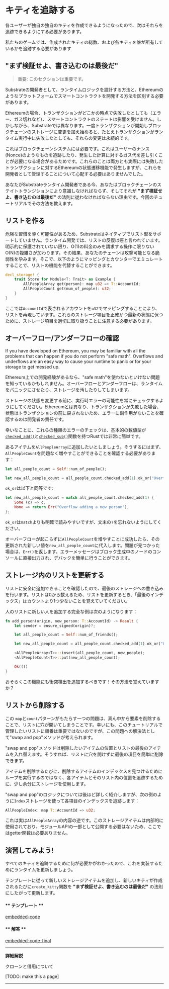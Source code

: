 キティを追跡する
===

各ユーザーが独自の独自のキティを作成できるようになったので、次はそれらを追跡できるようにする必要があります。

私たちのゲームでは、作成されたキティの総数、および各キティを誰が所有しているかを追跡する必要があります

## "まず検証せよ、書き込むのは最後だ"

> 重要: このセクションは重要です。

Substrateの開発者として、ランタイムロジックを設計する方法と、Ethereumのようなプラットフォームでスマートコントラクトを開発する方法を区別する必要があります。

Ethereumの場合、トランザクションがどこかの時点で失敗したとしても（エラー、ガス切れなど）、スマートコントラクトのステートは影響を受けません。しかしながら、Substrateでは異なります。一度トランザクションが開始しブロックチェーンのストレージに変更を加え始めると、たとえトランザクションがランタイム実行中に失敗したとしても、それらの変更は永続的です。

これはブロックチェーンシステムには必要です。これはユーザーのナンス(Nonce)のようなものを追跡したり、発生した計算に対するガス代を差し引くことが必要になる場合があるためです。これらのことは両方とも実際には失敗したトランザクションに対するEthereumの状態遷移機能で発生しますが、これらを開発者として管理することについて心配する必要はありませんでした。

あなたがSubstrateランタイム開発者である今、あなたはブロックチェーンのステイトトランジションにより意識しなければならず、そしてそれが **"まず検証せよ、書き込むのは最後だ"** の法則に従わなければならない理由です。今回のチュートリアルでその方法を教えます。

## リストを作る

危険な習慣を導く可能性があるため、Substrateはネイティブでリスト型をサポートしていません。ランタイム開発では、リストの反復は悪と言われています。明示的に保護されていない限り、O(1)の料金のみを請求する操作に限りないO(N)の複雑さが加わります。その結果、あなたのチェーンは攻撃可能となる脆弱性を孕みます。そこで、以下のようにマッピングとカウンターでエミュレートすることで、リストの機能を代替することができます。

```rust
decl_storage! {
    trait Store for Module<T: Trait> as Example {
        AllPeopleArray get(person): map u32 => T::AccountId;
        AllPeopleCount get(num_of_people): u32;
    }
}
```

ここでは`AccountId`で表されるアカウントを`u32`でマッピングすることにより、リストを再現しています。これらのストレージ項目を正確かつ最新の状態に保つために、ストレージ項目を適切に取り扱うことに注意する必要があります。

## オーバーフロー/アンダーフローの確認

If you have developed on Ethereum, you may be familiar with all the problems that can happen if you do not perform "safe math". Overflows and underflows are an easy way to cause your runtime to panic or for your storage to get messed up.

Ethereum上での開発経験があるなら、"safe math"を使わないといけない問題を知っているかもしれません。オーバーフローとアンダーフローは、ランタイムをパニックにさせたり、ストレージを汚したりしてしまいます。

ストレージの状態を変更する前に、実行時エラーの可能性を常にチェックするようにしてください。Ethereumとは異なり、トランザクションが失敗した場合、状態はトランザクションの前に戻されないため、エラーに副作用がないことを確認するのは開発者の責任です。

幸いなことに、これらの種類のエラーのチェックは、基本的の数値型が[`checked_add()`](https://doc.rust-lang.org/std/primitive.u32.html#method.checked_add)と[`checked_sub()`](https://doc.rust-lang.org/std/primitive.u32.html#method.checked_sub)関数を持つRustでは非常に簡単です。

あるアイテムを`AllPeopleArray`に追加したいとしましょう。そうするにはまず、`AllPeopleCount`を問題なく増やすことができることを確認する必要があります：

```rust
let all_people_count = Self::num_of_people();

let new_all_people_count = all_people_count.checked_add(1).ok_or("Overflow adding a new person")?;
```

`ok_or`は以下と同等です:

```rust
let new_all_people_count = match all_people_count.checked_add(1) {
    Some (c) => c,
    None => return Err("Overflow adding a new person"),
};
```

`ok_or`は`match`よりも明確で読みやすいですが、文末の`?`を忘れないようにしてください。

オーバーフローが起こらずに`AllPeopleCount`を増やすことに成功したら、その更新された新しい値を`new_all_people_count`に代入します。問題が見つかった場合は、`Err()`を返します。エラーメッセージはブロック生成中のノードのコンソールに直接出力され、デバックを簡単に行うことができます。

## ストレージ内のリストを更新する

リストに安全に追加できることを確認したので、最後のストレージへの書き込みを行います。リストは0から数えるため、リストを更新するとき、「最後のインデックス」はカウントより1つ少ないことを覚えていてください。

人のリストに新しい人を追加する完全な例は次のようになります：

```rust
fn add_person(origin, new_person: T::AccountId) -> Result {
    let sender = ensure_signed(origin)?;

    let all_people_count = Self::num_of_friends();

    let new_all_people_count = all_people_count.checked_add(1).ok_or("Overflow adding a new person")?;

    <AllPeopleArray<T>>::insert(all_people_count, new_people);
    <AllPeopleCount<T>>::put(new_all_people_count);

    Ok(())
}
```

おそらくこの機能にも衝突検出を追加するべきです！その方法を覚えていますか？

## リストから削除する

この `map`と`count`パターンがもたらす一つの問題は、真ん中から要素を削除することで、リストに穴が開いてしまうことです。幸いにも、このチュートリアルで管理したいリストに順番は重要ではないのですが、この問題への解決法として"swap and pop"メソッドが考えられます。

"swap and pop"メソッドは削除したいアイテムの位置とリストの最後のアイテムを入れ替えます。そうすれば、リストに穴を開けずに最後の項目を簡単に削除できます。

アイテムを削除するたびに、削除するアイテムのインデックスを見つけるためにループを実行するのではなく、各アイテムとそのリスト内の位置を追跡するために、少し余分にストレージを使用します。

"swap and pop"のロジックについては後ほど詳しく紹介しますが、次の例のように`Index`ストレージを使って各項目のインデックスを追跡します：

```rust
AllPeopleIndex: map T::AccountId => u32;
```

これは実は`AllPeopleArray`の内容の逆です。このストレージアイテムは内部的に使用されており、モジュールAPIの一部として公開する必要はないため、ここではgetter関数は必要ありません。

## 演習してみよう!

すべてのキティを追跡するために何が必要かがわかったので、これを実装するためにランタイムを更新しましょう。

テンプレートに従って新しいストレージアイテムを追加し、新しいキティが作成されるたびに`create_kitty`関数を **"まず検証せよ、書き込むのは最後だ"** の法則にしたがって更新します。

<!-- tabs:start -->

#### ** テンプレート **

[embedded-code](../../2/assets/2.3-template.rs ':include :type=code embed-template')

#### ** 解答 **

[embedded-code-final](../../2/assets/2.3-finished-code.rs ':include :type=code embed-final')

<!-- tabs:end -->

---
**詳細解説**

クローンと借用について

[TODO: make this a page]

---
